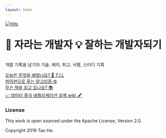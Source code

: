 ```yaml
---
layout: home
---
```


[![Hits](https://hits.seeyoufarm.com/api/count/incr/badge.svg?url=https%3A%2F%2Fkyuwon53.github.io%2Fhit-counter&count_bg=%2379C83D&title_bg=%23555555&icon=github.svg&icon_color=%23FFFFFF&title=hits&edge_flat=false)](https://hits.seeyoufarm.com)

<p style="font-weight:bolder; font-size:2.325em;"> 🌱 자라는 개발자  💡 잘하는 개발자되기 </p>

개발 기록을 남기자 
기술, 에러, 회고, 서평, 스터디 기록 

[오늘은 무엇을 배웠나요? 👐 T.I.L](https://github.com/kyuwon53/TIL)   
[파이썬으로 푸는 알고리즘 ⚙️ ](https://github.com/kyuwon53/Python-algorithm)   
[무슨 책을 읽고 있나요? 📚 ](https://github.com/kyuwon53/library_books_record)   
[📈 데이터 중심 애플리케이션 설계 wiki 🖋](https://codesoom-bookclub.notion.site/codesoom-bookclub/f2e834292817487a8d9429520de81ef1)   

### License

This work is open sourced under the Apache License, Version 2.0.

Copyright 2019 Tao He.

[1]: https://pages.github.com
[2]: https://pages.github.com/themes
[3]: https://github.com/sighingnow/jekyll-gitbook/fork
[4]: https://github.com/allejo/jekyll-toc
[5]: https://github.com/gitbook-plugins/gitbook-plugin-search-pro
[6]: https://github.com/rouge-ruby/rouge/tree/master/lib/rouge/themes
[7]: https://analytics.google.com/analytics/web/
[8]: https://www.cnzz.com/
